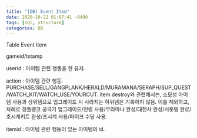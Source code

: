```yaml
---
title: "[DB] Event Item"
date: 2020-10-22 01:07:41 -0400
tags: [sql, structure]
categories: DB
---
```


Table Event Item

gameid/tstamp

userid : 아이템 관련 행동을 한 유저.

action : 아이템 관련 행동. PURCHASE/SELL/GANGPLANK/HERALD/MURAMANA/SERAPH/SUP_QUEST/WATCH_KIT/WATCH_USE/YOURCUT.
item destroy와 관련해서는, 소모성 아이템 사용과 상위템으로 업그레이드 시 사라지는 하위템은 기록하지 않음.
이를 제외하고, 차례로 갱플랭크 궁극기 업그레이드/전령 사용/무라마나 완성/대천사 완성/서폿템 완료/초시계키트 완성/초시계 사용/파이크 수당 사용.

itemid : 아이템 관련 행동이 있는 아이템의 id.
